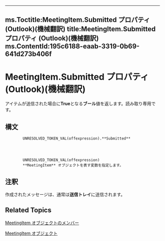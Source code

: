 

---
ms.Toctitle:MeetingItem.Submitted プロパティ (Outlook)(機械翻訳)
title:MeetingItem.Submitted プロパティ (Outlook)(機械翻訳)
ms.ContentId:195c6188-eaab-3319-0b69-641d273b406f
---
# MeetingItem.Submitted プロパティ (Outlook)(機械翻訳)




アイテムが送信された場合に**True**となる**ブール**値を返します。読み取り専用です。

## 構文

            UNRESOLVED_TOKEN_VAL(offexpression).**Submitted**




            UNRESOLVED_TOKEN_VAL(offexpression)
            **MeetingItem** オブジェクトを表す変数を指定します。



## 注釈
作成されたメッセージは、通常は**送信トレイ**に送信されます。



## Related Topics

[MeetingItem オブジェクトのメンバー](9ae6a19d-d326-4c37-90d8-5ed9933672a0.md)

[MeetingItem オブジェクト](b75730f5-b395-3d66-5acd-b64fd8fcd78f.md)




